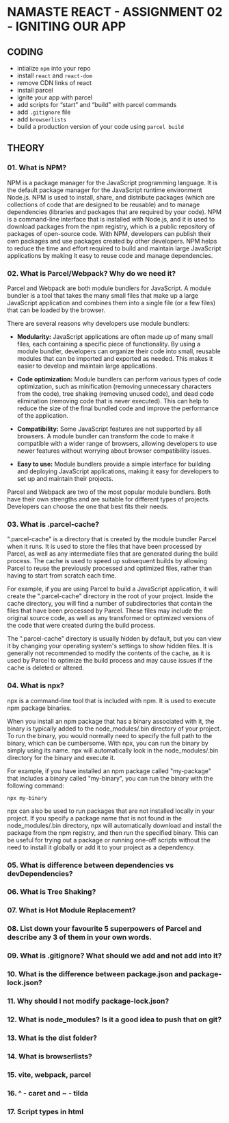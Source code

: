 # NAMASTE REACT - ASSIGNMENT 02 - IGNITING OUR APP

## CODING
- intialize `npm` into your repo
- install `react` and `react-dom`
- remove CDN links of react
- install parcel
- ignite your app with parcel
- add scripts for “start” and “build” with parcel commands
- add `.gitignore` file
- add `browserlists`
- build a production version of your code using `parcel build`

## THEORY

### 01. What is NPM?
NPM is a package manager for the JavaScript programming language. It is the default package manager for the JavaScript runtime environment Node.js. NPM is used to install, share, and distribute packages (which are collections of code that are designed to be reusable) and to manage dependencies (libraries and packages that are required by your code). NPM is a command-line interface that is installed with Node.js, and it is used to download packages from the npm registry, which is a public repository of packages of open-source code. With NPM, developers can publish their own packages and use packages created by other developers. NPM helps to reduce the time and effort required to build and maintain large JavaScript applications by making it easy to reuse code and manage dependencies.

### 02. What is Parcel/Webpack? Why do we need it?
Parcel and Webpack are both module bundlers for JavaScript. A module bundler is a tool that takes the many small files that make up a large JavaScript application and combines them into a single file (or a few files) that can be loaded by the browser.

There are several reasons why developers use module bundlers:

- **Modularity:** JavaScript applications are often made up of many small files, each containing a specific piece of functionality. By using a module bundler, developers can organize their code into small, reusable modules that can be imported and exported as needed. This makes it easier to develop and maintain large applications.

- **Code optimization:** Module bundlers can perform various types of code optimization, such as minification (removing unnecessary characters from the code), tree shaking (removing unused code), and dead code elimination (removing code that is never executed). This can help to reduce the size of the final bundled code and improve the performance of the application.

- **Compatibility:** Some JavaScript features are not supported by all browsers. A module bundler can transform the code to make it compatible with a wider range of browsers, allowing developers to use newer features without worrying about browser compatibility issues.

- **Easy to use:** Module bundlers provide a simple interface for building and deploying JavaScript applications, making it easy for developers to set up and maintain their projects.

Parcel and Webpack are two of the most popular module bundlers. Both have their own strengths and are suitable for different types of projects. Developers can choose the one that best fits their needs.

### 03. What is .parcel-cache?
".parcel-cache" is a directory that is created by the module bundler Parcel when it runs. It is used to store the files that have been processed by Parcel, as well as any intermediate files that are generated during the build process. The cache is used to speed up subsequent builds by allowing Parcel to reuse the previously processed and optimized files, rather than having to start from scratch each time.

For example, if you are using Parcel to build a JavaScript application, it will create the ".parcel-cache" directory in the root of your project. Inside the cache directory, you will find a number of subdirectories that contain the files that have been processed by Parcel. These files may include the original source code, as well as any transformed or optimized versions of the code that were created during the build process.

The ".parcel-cache" directory is usually hidden by default, but you can view it by changing your operating system's settings to show hidden files. It is generally not recommended to modify the contents of the cache, as it is used by Parcel to optimize the build process and may cause issues if the cache is deleted or altered.

### 04. What is npx?
npx is a command-line tool that is included with npm. It is used to execute npm package binaries.

When you install an npm package that has a binary associated with it, the binary is typically added to the node_modules/.bin directory of your project. To run the binary, you would normally need to specify the full path to the binary, which can be cumbersome. With npx, you can run the binary by simply using its name. npx will automatically look in the node_modules/.bin directory for the binary and execute it.

For example, if you have installed an npm package called "my-package" that includes a binary called "my-binary", you can run the binary with the following command:
```
npx my-binary
```
npx can also be used to run packages that are not installed locally in your project. If you specify a package name that is not found in the node_modules/.bin directory, npx will automatically download and install the package from the npm registry, and then run the specified binary. This can be useful for trying out a package or running one-off scripts without the need to install it globally or add it to your project as a dependency.

### 05. What is difference between dependencies vs devDependencies?
### 06. What is Tree Shaking?
### 07. What is Hot Module Replacement?
### 08. List down your favourite 5 superpowers of Parcel and describe any 3 of them in your own words.
### 09. What is .gitignore? What should we add and not add into it?
### 10. What is the difference between package.json and package-lock.json?
### 11. Why should I not modify package-lock.json?
### 12. What is node_modules? Is it a good idea to push that on git?
### 13. What is the dist folder?
### 14. What is browserlists?
### 15. vite, webpack, parcel
### 16. ^ - caret and ~ - tilda
### 17. Script types in html
